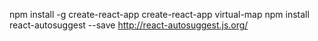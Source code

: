 npm install -g create-react-app
create-react-app virtual-map
npm install react-autosuggest --save
http://react-autosuggest.js.org/
